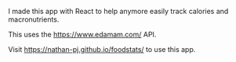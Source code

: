 I made this app with React to help anymore easily track calories and macronutrients.

This uses the https://www.edamam.com/ API.

Visit https://nathan-pj.github.io/foodstats/ to use this app.

